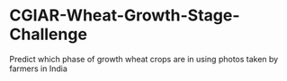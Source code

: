 # CGIAR-Wheat-Growth-Stage-Challenge
Predict which phase of growth wheat crops are in using photos taken by farmers in India
